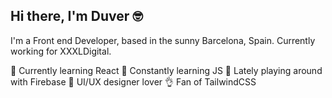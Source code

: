 ## Hi there, I'm Duver 🤓

I'm a Front end Developer, based in the sunny Barcelona, Spain. Currently working for XXXLDigital.

🌱 Currently learning React
🌱 Constantly learning JS
🌱 Lately playing around with Firebase
💟 UI/UX designer lover
👌 Fan of TailwindCSS
<!--
**duverj/duverj** is a ✨ _special_ ✨ repository because its `README.md` (this file) appears on your GitHub profile.

Here are some ideas to get you started:

- 🔭 I’m currently working on ...
- 🌱 I’m currently learning ...
- 👯 I’m looking to collaborate on ...
- 🤔 I’m looking for help with ...
- 💬 Ask me about ...
- 📫 How to reach me: ...
- 😄 Pronouns: ...
- ⚡ Fun fact: ...
-->

